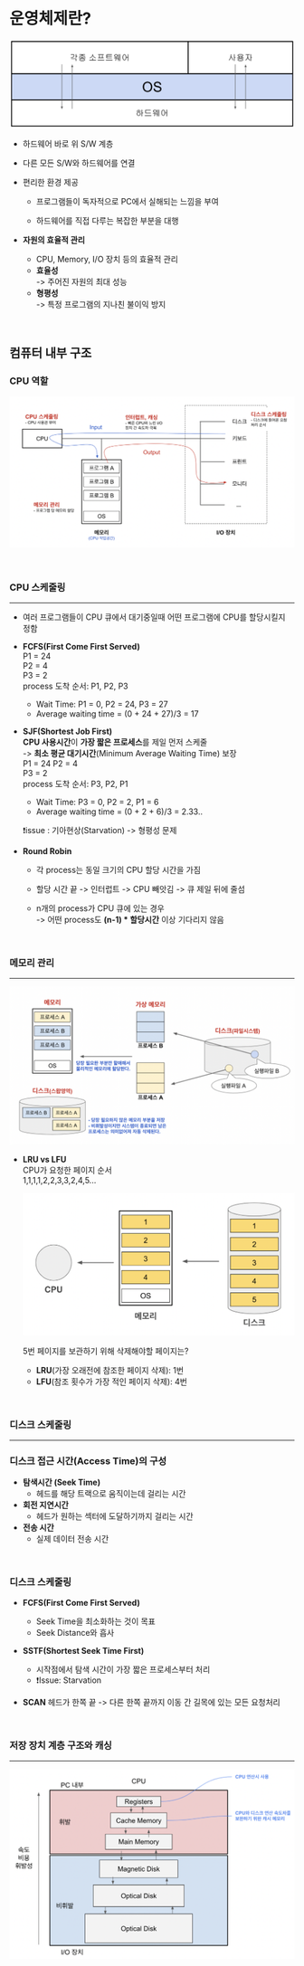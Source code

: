# 운영체제란?

![OS_table](../images/OS_table.png)

- 하드웨어 바로 위 S/W 계층

- 다른 모든 S/W와 하드웨어를 연결

- 편리한 환경 제공

  - 프로그램들이 독자적으로 PC에서 실해되는 느낌을 부여

  - 하드웨어를 직접 다루는 복잡한 부분을 대행

- **자원의 효율적 관리**
  - CPU, Memory, I/O 장치 등의 효율적 관리
  - **효율성**  
    -> 주어진 자원의 최대 성능
  - **형평성**  
    -> 특정 프로그램의 지나친 불이익 방지

<br>

## **컴퓨터 내부 구조**

### **CPU 역할**

![OS_table](../images/process_status.png)

<br>

### **CPU 스케줄링**

---

- 여러 프로그램들이 CPU 큐에서 대기중일때 어떤 프로그램에 CPU를 할당시킬지 정함

- **FCFS(First Come First Served)**  
  P1 = 24  
  P2 = 4  
  P3 = 2  
  process 도착 순서: P1, P2, P3

  - Wait Time: P1 = 0, P2 = 24, P3 = 27
  - Average waiting time = (0 + 24 + 27)/3 = 17

- **SJF(Shortest Job First)**  
  **CPU 사용시간**이 **가장 짧은 프로세스**를 제일 먼저 스케줄  
  -> **최소 평균 대기시간**(Minimum Average Waiting Time) 보장  
  P1 = 24
  P2 = 4  
  P3 = 2  
  process 도착 순서: P3, P2, P1

  - Wait Time: P3 = 0, P2 = 2, P1 = 6
  - Average waiting time = (0 + 2 + 6)/3 = 2.33..

  ❗️issue : 기아현상(Starvation) -> 형평성 문제

- **Round Robin**

  - 각 process는 동일 크기의 CPU 할당 시간을 가짐

  - 할당 시간 끝 -> 인터럽트 -> CPU 빼앗김 -> 큐 제일 뒤에 줄섬

  - n개의 process가 CPU 큐에 있는 경우  
    -> 어떤 process도 **(n-1) \* 할당시간** 이상 기다리지 않음

<br>

### **메모리 관리**

---

![memory_management](../images/memory_management.png)

- **LRU vs LFU**  
  CPU가 요청한 페이지 순서  
  1,1,1,1,2,2,3,3,2,4,5...

  ![memory_management](../images/page.png)

  5번 페이지를 보관하기 위해 삭제해야할 페이지는?

  - **LRU**(가장 오래전에 참조한 페이지 삭제): 1번
  - **LFU**(참조 횟수가 가장 적인 페이지 삭제): 4번

<br>

### **디스크 스케줄링**

---

### 디스크 접근 시간(Access Time)의 구성

- **탐색시간 (Seek Time)**
  - 헤드를 해당 트랙으로 움직이는데 걸리는 시간
- **회전 지연시간**
  - 헤드가 원하는 섹터에 도달하기까지 걸리는 시간
- **전송 시간**
  - 실제 데이터 전송 시간

<br>

### 디스크 스케줄링

- **FCFS(First Come First Served)**

  - Seek Time을 최소화하는 것이 목표
  - Seek Distance와 흡사

- **SSTF(Shortest Seek Time First)**

  - 시작점에서 탐색 시간이 가장 짧은 프로세스부터 처리
  - ❗️Issue: Starvation

- **SCAN**
  헤드가 한쪽 끝 -> 다른 한쪽 끝까지 이동 간 길목에 있는 모든 요청처리

<br>

### **저장 장치 계층 구조와 캐싱**

---

![memory_management](../images/cache.png)
